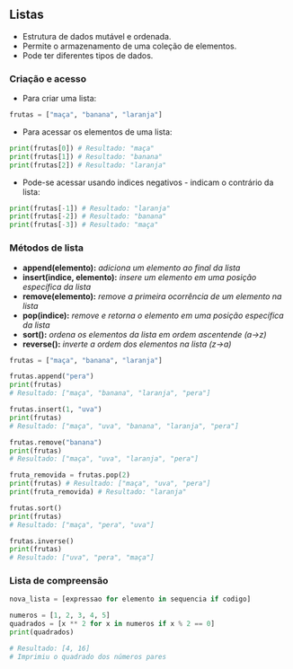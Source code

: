## Listas
- Estrutura de dados mutável e ordenada.
- Permite o armazenamento de uma coleção de elementos.
- Pode ter diferentes tipos de dados.

### Criação e acesso
- Para criar uma lista:
```python
frutas = ["maça", "banana", "laranja"]
```
- Para acessar os elementos de uma lista:
```python
print(frutas[0]) # Resultado: "maça"
print(frutas[1]) # Resultado: "banana"
print(frutas[2]) # Resultado: "laranja"
```
- Pode-se acessar usando indices negativos - indicam o contrário da lista:
```python
print(frutas[-1]) # Resultado: "laranja"
print(frutas[-2]) # Resultado: "banana"
print(frutas[-3]) # Resultado: "maça"
```

### Métodos de lista
- **append(elemento):** *adiciona um elemento ao final da lista*
- **insert(indice, elemento):** *insere um elemento em uma posição específica da lista*
- **remove(elemento):** *remove a primeira ocorrência de um elemento na lista*
- **pop(indice):** *remove e retorna o elemento em uma posição específica da lista*
- **sort():** *ordena os elementos da lista em ordem ascentende (a->z)*
- **reverse():** *inverte a ordem dos elementos na lista (z->a)*

```python
frutas = ["maça", "banana", "laranja"]

frutas.append("pera")
print(frutas)
# Resultado: ["maça", "banana", "laranja", "pera"]

frutas.insert(1, "uva")
print(frutas)
# Resultado: ["maça", "uva", "banana", "laranja", "pera"]

frutas.remove("banana")
print(frutas)
# Resultado: ["maça", "uva", "laranja", "pera"]

fruta_removida = frutas.pop(2)
print(frutas) # Resultado: ["maça", "uva", "pera"]
print(fruta_removida) # Resultado: "laranja"

frutas.sort()
print(frutas)
# Resultado: ["maça", "pera", "uva"]

frutas.inverse()
print(frutas)
# Resultado: ["uva", "pera", "maça"]
```

### Lista de compreensão
```python
nova_lista = [expressao for elemento in sequencia if codigo]
```

```python
numeros = [1, 2, 3, 4, 5]
quadrados = [x ** 2 for x in numeros if x % 2 == 0]
print(quadrados)

# Resultado: [4, 16]
# Imprimiu o quadrado dos números pares

```
